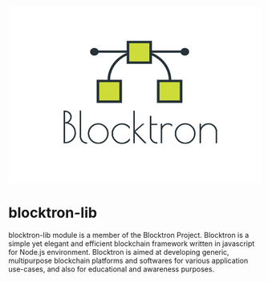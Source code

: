 ![logo](https://raw.githubusercontent.com/Blocktron-Project/blocktron-lib/master/blocktron.png)
# blocktron-lib
blocktron-lib module is a member of the Blocktron Project. Blocktron is a simple yet elegant and efficient blockchain framework written in javascript for Node.js environment. Blocktron is aimed at developing generic, multipurpose blockchain platforms and softwares for various application use-cases, and also for educational and awareness purposes.